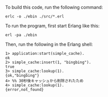To build this code, run the following command:

`erlc -o ./ebin ./src/*.erl`

To run the program, first start Erlang like this:

`erl -pa ./ebin`

Then, run the following in the Erlang shell:

```
1> application:start(simple_cache).
ok
2> simple_cache:insert(1, "bingbing").
true
3> simple_cache:lookup(1).
{ok,"bingbing"}
4> %% 30秒後キャッシュから削除されたため
4> simple_cache:lookup(1).
{error,not_found}
```
